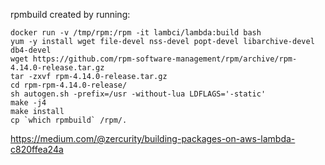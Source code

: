 rpmbuild created by running:
```
docker run -v /tmp/rpm:/rpm -it lambci/lambda:build bash
yum -y install wget file-devel nss-devel popt-devel libarchive-devel db4-devel
wget https://github.com/rpm-software-management/rpm/archive/rpm-4.14.0-release.tar.gz
tar -zxvf rpm-4.14.0-release.tar.gz
cd rpm-rpm-4.14.0-release/
sh autogen.sh -prefix=/usr -without-lua LDFLAGS='-static' 
make -j4
make install
cp `which rpmbuild` /rpm/.
```
https://medium.com/@zercurity/building-packages-on-aws-lambda-c820ffea24a
